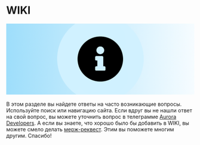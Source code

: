 #  WIKI

![picture](../assets/images/preview-wiki.png)

В этом разделе вы найдете ответы на часто возникающие вопросы.
Используйте поиск или навигацию сайта.
Если вдруг вы не нашли ответ на свой вопрос, вы можете уточнить вопрос в телеграмме [Aurora Developers](https://t.me/aurora_devs/23477).
А если вы знаете, что хорошо было бы добавить в WIKI, вы можете смело делать [мерж-реквест](https://gitlab.com/omprussia/flutter/flutter/-/merge_requests).
Этим вы поможете многим другим.
Спасибо!
